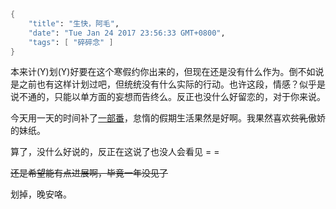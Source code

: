```meta
{
    "title": "生快，阿毛",
    "date": "Tue Jan 24 2017 23:56:33 GMT+0800",
    "tags": [ "碎碎念" ]
}
```

本来计(Y)划(Y)好要在这个寒假约你出来的，但现在还是没有什么作为。倒不如说是之前也有这样计划过吧，但统统没有什么实际的行动。也许这段，情感？似乎是说不通的，只能以单方面的妄想而告终么。反正也没什么好留恋的，对于你来说。

今天用一天的时间补了[一部番](http://bangumi.bilibili.com/anime/3495)，怠惰的假期生活果然是好啊。我果然喜欢~~贫乳~~傲娇的妹纸。

算了，没什么好说的，反正在这说了也没人会看见 = =

~~还是希望能有点进展啊，毕竟一年没见了~~

划掉，晚安咯。
